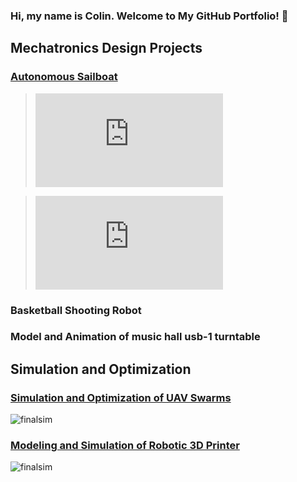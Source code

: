 ### Hi, my name is Colin. Welcome to My GitHub Portfolio! 👋

## Mechatronics Design Projects

### [Autonomous Sailboat](https://github.com/cacton77)

> ![Full Assembly](https://github.com/cacton77/Autonomous-Sailboat/blob/main/autonomous_sailboat_assembly.stl)

> ![Anemometer](https://github.com/cacton77/Autonomous-Sailboat/blob/main/anemometer.stl)

### Basketball Shooting Robot

### Model and Animation of music hall usb-1 turntable

## Simulation and Optimization

### [Simulation and Optimization of UAV Swarms](https://github.com/cacton77/Modeling-and-Optimization-of-UAV-Swarms)

![finalsim](https://github.com/cacton77/Modeling-and-Optimization-of-UAV-Swarms/blob/main/FinalSim.gif?raw=true)

### [Modeling and Simulation of Robotic 3D Printer](https://github.com/cacton77/Modeling-and-Simulation-of-Robotic-3D-Printer)

![finalsim](https://github.com/cacton77/Modeling-and-Simulation-of-Robotic-3D-Printer/blob/main/1ElFieldOn.gif?raw=true)

<!--
**cacton77/cacton77** is a ✨ _special_ ✨ repository because its `README.md` (this file) appears on your GitHub profile.

Here are some ideas to get you started:

- 🔭 I’m currently working on ...
- 🌱 I’m currently learning ...
- 👯 I’m looking to collaborate on ...
- 🤔 I’m looking for help with ...
- 💬 Ask me about ...
- 📫 How to reach me: ...
- 😄 Pronouns: ...
- ⚡ Fun fact: ...
-->
